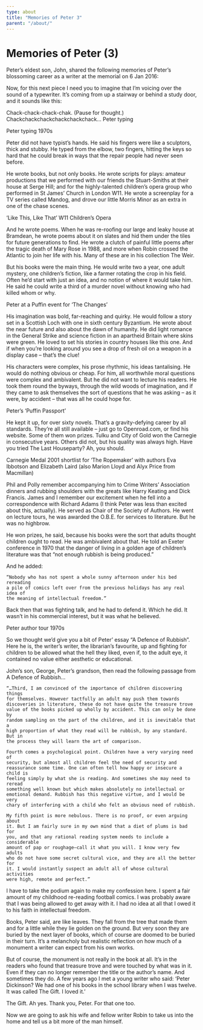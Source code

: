 ```yaml
---
type: about
title: "Memories of Peter 3"
parent: "/about/"
---
```


Memories of Peter (3)
=====================

Peter’s eldest son, John, shared the following memories of Peter’s blossoming
career as a writer at the memorial on 6 Jan 2016:

Now, for this next piece I need you to imagine that I’m voicing over the sound
of a typewriter. It’s coming from up a stairway or behind a study door, and it
sounds like this:

Chack-chack-chack-chak. (Pause for thought.) Chackchackchackchackchackchack…
Peter typing

Peter typing 1970s

Peter did not have typist’s hands. He said his fingers were like a sculptors,
thick and stubby. He typed from the elbow, two fingers, hitting the keys so
hard that he could break in ways that the repair people had never seen before.

He wrote books, but not only books. He wrote scripts for plays: amateur
productions that we performed with our friends the Stuart-Smiths at their
house at Serge Hill; and for the highly-talented children’s opera group who
performed in St James’ Church in London W11. He wrote a screenplay for a TV
series called Mandog, and drove our little Morris Minor as an extra in one of
the chase scenes.

‘Like This, Like That’ W11 Children’s Opera

And he wrote poems. When he was re-roofing our large and leaky house at
Bramdean, he wrote poems about it on slates and hid them under the tiles for
future generations to find. He wrote a clutch of painful little poems after
the tragic death of Mary Rose in 1988, and more when Robin crossed the
Atlantic to join her life with his. Many of these are in his collection The
Weir.

But his books were the main thing. He would write two a year, one adult
mystery, one children’s fiction, like a farmer rotating the crop in his field.
Often he’d start with just an idea, and no notion of where it would take him.
He said he could write a third of a murder novel without knowing who had
killed whom or why.

Peter at a Puffin event for ‘The Changes’

His imagination was bold, far-reaching and quirky. He would follow a story set
in a Scottish Loch with one in sixth century Byzantium. He wrote about the
near future and also about the dawn of humanity. He did light romance in the
General Strike and science fiction in an apartheid Britain where skins were
green. He loved to set his stories in country houses like this one. And if
when you’re looking around you see a drop of fresh oil on a weapon in a
display case – that’s the clue!

His characters were complex, his prose rhythmic, his ideas tantalising. He
would do nothing obvious or cheap. For him, all worthwhile moral questions
were complex and ambivalent. But he did not want to lecture his readers. He
took them round the byways, through the wild woods of imagination, and if they
came to ask themselves the sort of questions that he was asking – as it were,
by accident – that was all he could hope for.

Peter’s ‘Puffin Passport’

He kept it up, for over sixty novels. That’s a gravity-defying career by all
standards. They’re all still available – just go to Openroad.com, or find his
website. Some of them won prizes. Tulku and City of Gold won the Carnegie in
consecutive years. Others did not, but his quality was always high. Have you
tried The Last Houseparty? Ah, you should.

Carnegie Medal 2001 shortlist for ‘The Ropemaker’ with authors Eva Ibbotson
and Elizabeth Laird (also Marion Lloyd and Alyx Price from Macmillan)

Phil and Polly remember accompanying him to Crime Writers’ Association dinners
and rubbing shoulders with the greats like Harry Keating and Dick Francis.
James and I remember our excitement when he fell into a correspondence with
Richard Adams (I think Peter was less than excited about this, actually). He
served as Chair of the Society of Authors. He went on lecture tours, he was
awarded the O.B.E. for services to literature. But he was no highbrow.

He won prizes, he said, because his books were the sort that adults thought
children ought to read. He was ambivalent about that. He told an Exeter
conference in 1970 that the danger of living in a golden age of children’s
literature was that “not enough rubbish is being produced.”

And he added:

    “Nobody who has not spent a whole sunny afternoon under his bed rereading
    a pile of comics left over from the previous holidays has any real idea of
    the meaning of intellectual freedom.”

Back then that was fighting talk, and he had to defend it. Which he did. It
wasn’t in his commercial interest, but it was what he believed.

Peter author tour 1970s

So we thought we’d give you a bit of Peter’ essay “A Defence of Rubbish”. Here
he is, the writer’s writer, the librarian’s favourite, up and fighting for
children to be allowed what the hell they liked, even if, to the adult eye, it
contained no value either aesthetic or educational.

John’s son, George, Peter’s grandson, then read the following passage from A
Defence of Rubbish…

    “…Third, I am convinced of the importance of children discovering things
    for themselves. However tactfully an adult may push them towards
    discoveries in literature, these do not have quite the treasure trove
    value of the books picked up wholly by accident. This can only be done by
    random sampling on the part of the children, and it is inevitable that a
    high proportion of what they read will be rubbish, by any standard. But in
    the process they will learn the art of comparison.

    Fourth comes a psychological point. Children have a very varying need of
    security, but almost all children feel the need of security and
    reassurance some time. One can often tell how happy or insecure a child is
    feeling simply by what she is reading. And sometimes she may need to reread
    something well known but which makes absolutely no intellectual or
    emotional demand. Rubbish has this negative virtue, and I would be very
    chary of interfering with a child who felt an obvious need of rubbish.

    My fifth point is more nebulous. There is no proof, or even arguing about
    it. But I am fairly sure in my own mind that a diet of plums is bad for
    you, and that any rational reading system needs to include a considerable
    amount of pap or roughage—call it what you will. I know very few adults
    who do not have some secret cultural vice, and they are all the better for
    it. I would instantly suspect an adult all of whose cultural activities
    were high, remote and perfect.”

I have to take the podium again to make my confession here. I spent a fair
amount of my childhood re-reading football comics. I was probably aware that I
was being allowed to get away with it. I had no idea at all that I owed it to
his faith in intellectual freedom.

Books, Peter said, are like leaves. They fall from the tree that made them and
for a little while they lie golden on the ground. But very soon they are
buried by the next layer of books, which of course are doomed to be buried in
their turn. It’s a melancholy but realistic reflection on how much of a
monument a writer can expect from his own works.

But of course, the monument is not really in the book at all. It’s in the
readers who found that treasure trove and were touched by what was in it. Even
if they can no longer remember the title or the author’s name. And sometimes
they do. A few years ago I met a young writer who said: ‘Peter Dickinson? We
had one of his books in the school library when I was twelve. It was called
The Gift. I loved it.’

The Gift. Ah yes. Thank you, Peter. For that one too.

Now we are going to ask his wife and fellow writer Robin to take us into the
home and tell us a bit more of the man himself.
